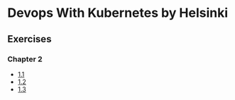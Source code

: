 # Devops With Kubernetes by Helsinki

## Exercises

### Chapter 2
- [1.1](https://github.com/alexandrlagornii/DevopsWithKubernetesHelsinki/tree/1.1/LogOutput)
- [1.2](https://github.com/alexandrlagornii/DevopsWithKubernetesHelsinki/tree/1.2/TheProject)
- [1.3](https://github.com/alexandrlagornii/DevopsWithKubernetesHelsinki/tree/1.3/LogOutput)